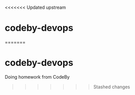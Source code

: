 <<<<<<< Updated upstream
# codeby-devops
=======
# codeby-devops
Doing homework from CodeBy
>>>>>>> Stashed changes
